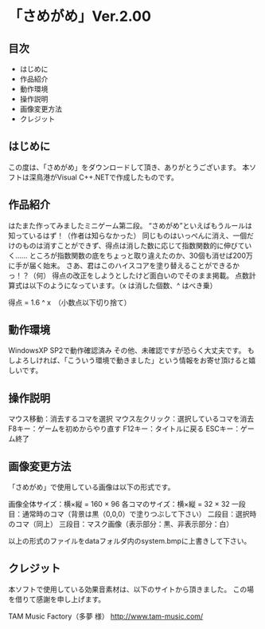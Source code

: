 # 「さめがめ」Ver.2.00

## 目次

* はじめに
* 作品紹介
* 動作環境
* 操作説明
* 画像変更方法
* クレジット


## はじめに

この度は、「さめがめ」をダウンロードして頂き、ありがとうございます。
本ソフトは深鳥港がVisual C++.NETで作成したものです。


## 作品紹介

はたまた作ってみましたミニゲーム第二段。
“さめがめ”といえばもうルールは知っているはず！（作者は知らなかった）
同じものはいっぺんに消え、一個だけのものは消すことができず、得点は消した数に応じて指数関数的に伸びていく……
ところが指数関数の底をちょっと取り違えたのか、30個も消せば200万に手が届く始末。
さあ、君はこのハイスコアを塗り替えることができるかっ！？（何）
得点の改正をしようとしたけど面白いのでそのまま掲載。
点数計算式は以下のようになっています。（x は消した個数、^ はべき乗）

得点 = 1.6 ^ x　（小数点以下切り捨て）


## 動作環境

WindowsXP SP2で動作確認済み
その他、未確認ですが恐らく大丈夫です。
もしよろしければ、「こういう環境で動きました」という情報をお寄せ頂けると嬉しいです。


## 操作説明

マウス移動：消去するコマを選択
マウス左クリック：選択しているコマを消去
F8キー：ゲームを初めからやり直す
F12キー：タイトルに戻る
ESCキー：ゲーム終了


## 画像変更方法

「さめがめ」で使用している画像は以下の形式です。

画像全体サイズ：横×縦 = 160 × 96
各コマのサイズ：横×縦 = 32 × 32
一段目：通常時のコマ（背景は黒（0,0,0）で塗りつぶして下さい）
二段目：選択時のコマ（同上）
三段目：マスク画像（表示部分：黒、非表示部分：白）

以上の形式のファイルをdataフォルダ内のsystem.bmpに上書きして下さい。


## クレジット

本ソフトで使用している効果音素材は、以下のサイトから頂きました。
この場を借りて感謝を申し上げます。

TAM Music Factory（多夢 様）
http://www.tam-music.com/
